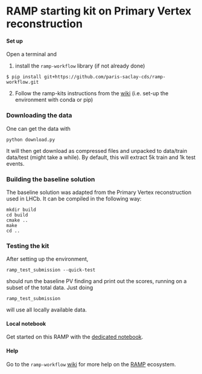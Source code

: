 # RAMP starting kit on Primary Vertex reconstruction

#### Set up

Open a terminal and

1. install the `ramp-workflow` library (if not already done)
  ```
  $ pip install git+https://github.com/paris-saclay-cds/ramp-workflow.git
  ```
  
2. Follow the ramp-kits instructions from the [wiki](https://github.com/paris-saclay-cds/ramp-workflow/wiki/Getting-started-with-a-ramp-kit) (i.e. set-up the environment with conda or pip)


### Downloading the data

One can get the data with
```
python download.py
```
It will then get download as compressed files and unpacked to data/train data/test (might take a while). By default, this will extract 5k train and 1k test events.

### Building the baseline solution
The baseline solution was adapted from the Primary Vertex reconstruction used in LHCb. It can be compiled in the following way:
```
mkdir build
cd build
cmake ..
make
cd ..
```


### Testing the kit
After setting up the environment,
```
ramp_test_submission --quick-test
```
should run the baseline PV finding and print out the scores, running on a subset of the total data.
Just doing 
```
ramp_test_submission
```
will use all locally available data.

#### Local notebook

Get started on this RAMP with the [dedicated notebook](vertex_finding_starting_kit.ipynb).



#### Help
Go to the `ramp-workflow` [wiki](https://github.com/paris-saclay-cds/ramp-workflow/wiki) for more help on the [RAMP](http:www.ramp.studio) ecosystem.




